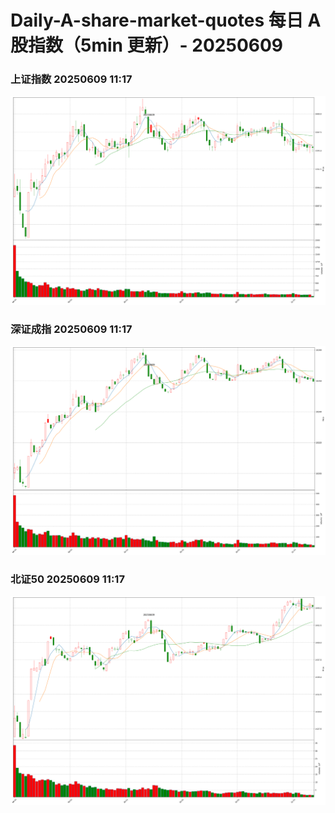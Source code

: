 
# Daily-A-share-market-quotes 每日 A 股指数（5min 更新）- 20250609

### 上证指数 20250609 11:17
![](./fig/2025/6/20250609-sh000001.png)

### 深证成指 20250609 11:17
![](./fig/2025/6/20250609-sz399001.png)

### 北证50 20250609 11:17
![](./fig/2025/6/20250609-bj899050.png)

